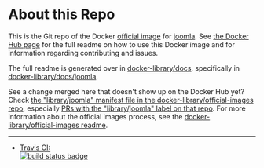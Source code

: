 # About this Repo

This is the Git repo of the Docker [official image](https://docs.docker.com/docker-hub/official_repos/) for [joomla](https://registry.hub.docker.com/_/joomla/). See [the Docker Hub page](https://registry.hub.docker.com/_/joomla/) for the full readme on how to use this Docker image and for information regarding contributing and issues.

The full readme is generated over in [docker-library/docs](https://github.com/docker-library/docs), specifically in [docker-library/docs/joomla](https://github.com/docker-library/docs/tree/master/joomla).

See a change merged here that doesn't show up on the Docker Hub yet? Check [the "library/joomla" manifest file in the docker-library/official-images repo](https://github.com/docker-library/official-images/blob/master/library/joomla), especially [PRs with the "library/joomla" label on that repo](https://github.com/docker-library/official-images/labels/library%2Fjoomla). For more information about the official images process, see the [docker-library/official-images readme](https://github.com/docker-library/official-images/blob/master/README.md).

---

-	[Travis CI:  
	![build status badge](https://img.shields.io/travis/joomla/docker-joomla/master.svg)](https://travis-ci.org/joomla/docker-joomla/branches)

<!-- THIS FILE IS GENERATED BY https://github.com/docker-library/docs/blob/master/generate-repo-stub-readme.sh -->
